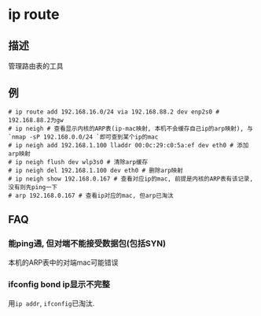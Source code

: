 # ip route

## 描述

管理路由表的工具

## 例

    # ip route add 192.168.16.0/24 via 192.168.88.2 dev enp2s0 # 192.168.88.2为gw
    # ip neigh # 查看显示内核的ARP表(ip-mac映射, 本机不会缓存自己ip的arp映射), 与`nmap -sP 192.168.0.0/24 `即可查到某个ip的mac
    # ip neigh add 192.168.1.100 lladdr 00:0c:29:c0:5a:ef dev eth0 # 添加arp映射
    # ip neigh flush dev wlp3s0 # 清除arp缓存
    # ip neigh del 192.168.1.100 dev eth0 # 删除arp映射
    # ip neigh show 192.168.0.167 # 查看对应ip的mac, 前提是内核的ARP表有该记录, 没有则先ping一下
    # arp 192.168.0.167 # 查看ip对应的mac, 但arp已淘汰


## FAQ
### 能ping通, 但对端不能接受数据包(包括SYN)
本机的ARP表中的对端mac可能错误

### ifconfig bond ip显示不完整
用`ip addr`, `ifconfig`已淘汰.